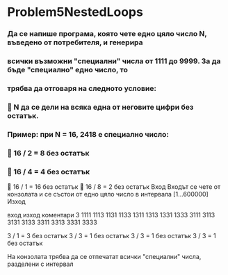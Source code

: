 # Problem5NestedLoops

### Да се напише програма, която чете едно цяло число N, въведено от потребителя, и генерира
### всички възможни &quot;специални&quot; числа от 1111 до 9999. За да бъде &quot;специалнo&quot; едно число, то
### трябва да отговаря на следното условие:
###  N да се дели на всяка една от неговите цифри без остатък.
### Пример: при N = 16, 2418 е специално число:
###  16 / 2 = 8 без остатък
###  16 / 4 = 4 без остатък
 16 / 1 = 16 без остатък
 16 / 8 = 2 без остатък
Вход
Входът се чете от конзолата и се състои от едно цяло число в интервала [1…600000]
Изход

вход изход коментари
3 1111 1113 1131 1133 1311 1313 1331 1333 3111 3113 3131 3133 3311 3313 3331
3333

3 / 1 = 3 без остатък
3 / 3 = 1 без остатък
3 / 3 = 1 без остатък
3 / 3 = 1 без остатък

На конзолата трябва да се отпечатат всички &quot;специални&quot; числа, разделени с интервал
